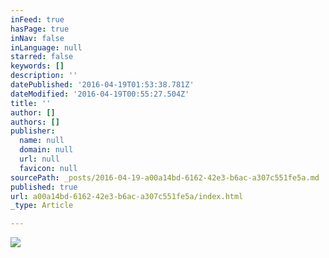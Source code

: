 ```yaml
---
inFeed: true
hasPage: true
inNav: false
inLanguage: null
starred: false
keywords: []
description: ''
datePublished: '2016-04-19T01:53:38.781Z'
dateModified: '2016-04-19T00:55:27.504Z'
title: ''
author: []
authors: []
publisher:
  name: null
  domain: null
  url: null
  favicon: null
sourcePath: _posts/2016-04-19-a00a14bd-6162-42e3-b6ac-a307c551fe5a.md
published: true
url: a00a14bd-6162-42e3-b6ac-a307c551fe5a/index.html
_type: Article

---
```

![](https://the-grid-user-content.s3-us-west-2.amazonaws.com/dbe11af2-d2ea-4cf8-85f6-83709207dba1.jpg)